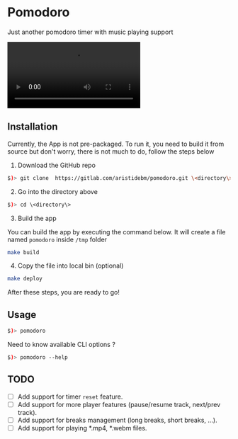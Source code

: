 # Pomodoro

Just another pomodoro timer with music playing support

![demo](demo.mp4)

## Installation

Currently, the App is not pre-packaged. To run it, you need to build it from source
but don't worry, there is not much to do, follow the steps below

1. Download the GitHub repo 

```bash
$)> git clone  https://gitlab.com/aristidebm/pomodoro.git \<directory\>
```

2. Go into the directory above

```bash
$)> cd \<directory\>
```

3. Build the app

You can build the app by executing the command below. It will create a file named `pomodoro` inside `/tmp` folder

```bash
make build
```

4. Copy the file into local bin (optional)

```bash
make deploy
```

After these steps, you are ready to go!

## Usage

```bash
$)> pomodoro
```

Need to know available CLI options ?

```bash
$)> pomodoro --help
```

## TODO

- [ ] Add support for timer `reset` feature.
- [ ] Add support for more player features (pause/resume track, next/prev track).
- [ ] Add support for breaks management (long breaks, short breaks, ...).
- [ ] Add support for playing *.mp4, *.webm files.
